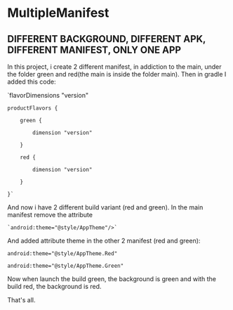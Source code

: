 # MultipleManifest
## DIFFERENT BACKGROUND, DIFFERENT APK, DIFFERENT MANIFEST, ONLY ONE APP

In this project, i create 2 different manifest, in addiction to the main, under the folder green and red(the main is inside the folder main).
Then in gradle I added this code: 

`flavorDimensions "version"

    productFlavors {
    
        green {
        
            dimension "version"
            
        }
        
        red {
        
            dimension "version"
            
        }
        
    }`
   
   And now i have 2 different build variant (red and green).
   In the main manifest remove the attribute 
   
    `android:theme="@style/AppTheme"/>`
    
   And added attribute theme in the other 2 manifest (red and green):
    
   `android:theme="@style/AppTheme.Red"`
   
   `android:theme="@style/AppTheme.Green"`
   
   Now when launch the build green, the background is green and with the build red, the background is red.
   
   That's all.
